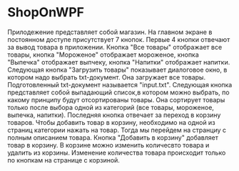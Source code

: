 # ShopOnWPF
Прилодежение представляет собой магазин.
На главном экране в постоянном доступе присутствует 7 кнопок.
Первые 4 кнопки отвечают за вывод товара в приложении. 
Кнопка "Все товары" отображает все товары, кнопка "Мороженое" отображает мороженое,
кнопка "Выпечка" отображает выпчеку, кнопка "Напитки" отображает напитки.
Следующая кнопка "Загрузить товары" показывает диалоговое окно, в котором надо выбрать txt-документ. Она загружает все товары.
Подготовленный txt-документ называется "input.txt". 
Следующая кнопка представляет собой выпадающий список,в котором можно выбрать, по какому принципу будут отсортированы товары. Она сортирует товары только после выбора одной из категорий (все товары, мороженое, выпечка, напитки).
Последняя кнопка отвечает за переход в корзину товаров.
Чтобы добавить товар в корзину, необходимо на одной из страниц категории нажать на товар. Тогда мы перейдем на странциу с полным описанием товара. 
Кнопка "Добавить в корзину" добавляет товар в корзину.
В корзине можно изменить количесвто товара и удалить из корзины. Изменение количества товара происходит только по кнопкам на странице с корзиной.

